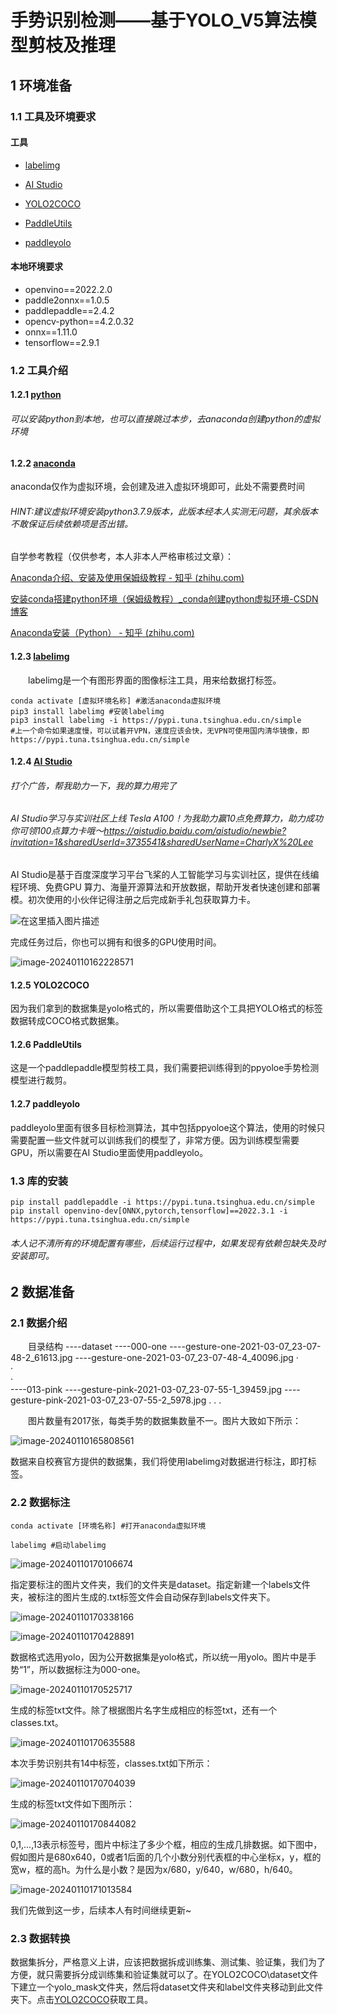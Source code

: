 # 手势识别检测——基于YOLO_V5算法模型剪枝及推理



## 1 环境准备



### 1.1 工具及环境要求

#### 工具

- [labelimg](https://pypi.org/project/labelImg/)

- [AI Studio](https://aistudio.baidu.com/aistudio/index)
- [YOLO2COCO](https://gitee.com/RapidAI/YOLO2COCO.git)
- [PaddleUtils](https://gitee.com/stark-lin/paddleutils.git)
- [paddleyolo](https://gitee.com/lrp114/PaddleYOLO.git)

#### 本地环境要求

- openvino==2022.2.0
- paddle2onnx==1.0.5
- paddlepaddle==2.4.2
- opencv-python==4.2.0.32
- onnx==1.11.0
- tensorflow==2.9.1



### 1.2 工具介绍

#### 1.2.1 [python](https://www.python.org/)

###### 可以安装python到本地，也可以直接跳过本步，去anaconda创建python的虚拟环境

#### 1.2.2 [anaconda](https://www.anaconda.com/)

anaconda仅作为虚拟环境，会创建及进入虚拟环境即可，此处不需要费时间

###### HINT:建议虚拟环境安装python3.7.9版本，此版本经本人实测无问题，其余版本不敢保证后续依赖项是否出错。

自学参考教程（仅供参考，本人非本人严格审核过文章）：

[Anaconda介绍、安装及使用保姆级教程 - 知乎 (zhihu.com)](https://zhuanlan.zhihu.com/p/476403161?utm_id=0)

[安装conda搭建python环境（保姆级教程）_conda创建python虚拟环境-CSDN博客](https://blog.csdn.net/Q_fairy/article/details/129158178)

[Anaconda安装（Python） - 知乎 (zhihu.com)](https://zhuanlan.zhihu.com/p/347990651)

#### 1.2.3 [labelimg](https://so.csdn.net/so/search?q=labelimg&spm=1001.2101.3001.7020)

  labelimg是一个有图形界面的图像标注工具，用来给数据打标签。

```anaconda环境
conda activate [虚拟环境名称] #激活anaconda虚拟环境
pip3 install labelimg #安装labelimg
pip3 install labelimg -i https://pypi.tuna.tsinghua.edu.cn/simple
#上一个命令如果速度慢，可以试着开VPN，速度应该会快，无VPN可使用国内清华镜像，即https://pypi.tuna.tsinghua.edu.cn/simple
```

#### 1.2.4 [AI Studio](https://aistudio.baidu.com/index)

###### 打个广告，帮我助力一下，我的算力用完了

###### AI Studio学习与实训社区上线 Tesla A100！为我助力赢10点免费算力，助力成功你可领100点算力卡哦～https://aistudio.baidu.com/aistudio/newbie?invitation=1&sharedUserId=3735541&sharedUserName=CharlyX%20Lee

AI Studio是基于百度深度学习平台飞桨的人工智能学习与实训社区，提供在线编程环境、免费GPU 算力、海量开源算法和开放数据，帮助开发者快速创建和部署模。初次使用的小伙伴记得注册之后完成新手礼包获取算力卡。

![在这里插入图片描述](https://img-blog.csdnimg.cn/9e001b60c1e34e30b5398a7e1c661037.png)

完成任务过后，你也可以拥有和很多的GPU使用时间。

![image-20240110162228571](image-20240110162228571.png)



#### 1.2.5 YOLO2COCO

因为我们拿到的数据集是yolo格式的，所以需要借助这个工具把YOLO格式的标签数据转成COCO格式数据集。

#### 1.2.6 PaddleUtils

这是一个paddlepaddle模型剪枝工具，我们需要把训练得到的ppyoloe手势检测模型进行裁剪。

#### 1.2.7 paddleyolo

paddleyolo里面有很多目标检测算法，其中包括ppyoloe这个算法，使用的时候只需要配置一些文件就可以训练我们的模型了，非常方便。因为训练模型需要GPU，所以需要在AI Studio里面使用paddleyolo。



### 1.3 库的安装

```anaconda环境配置
pip install paddlepaddle -i https://pypi.tuna.tsinghua.edu.cn/simple
pip install openvino-dev[ONNX,pytorch,tensorflow]==2022.3.1 -i https://pypi.tuna.tsinghua.edu.cn/simple
```

###### 本人记不清所有的环境配置有哪些，后续运行过程中，如果发现有依赖包缺失及时安装即可。



## 2 数据准备

### 2.1 数据介绍

  目录结构
----dataset
      ----000-one
            ----gesture-one-2021-03-07_23-07-48-2_61613.jpg
            ----gesture-one-2021-03-07_23-07-48-4_40096.jpg
       ·      
       ·     
       ·     
      ----013-pink
            ----gesture-pink-2021-03-07_23-07-55-1_39459.jpg
            ----gesture-pink-2021-03-07_23-07-55-2_5978.jpg
            .
            .
            .

  图片数量有2017张，每类手势的数据集数量不一。图片大致如下所示：


![image-20240110165808561](image-20240110165808561.png)

数据来自校赛官方提供的数据集，我们将使用labelimg对数据进行标注，即打标签。

### 2.2 数据标注

```
conda activate [环境名称] #打开anaconda虚拟环境

labelimg #启动labelimg
```

![image-20240110170106674](image-20240110170106674.png)

指定要标注的图片文件夹，我们的文件夹是dataset。指定新建一个labels文件夹，被标注的图片生成的.txt标签文件会自动保存到labels文件夹下。

![image-20240110170338166](image-20240110170338166.png)

![image-20240110170428891](image-20240110170428891.png)

数据格式选用yolo，因为公开数据集是yolo格式，所以统一用yolo。图片中是手势“1”，所以数据标注为000-one。

![image-20240110170525717](image-20240110170525717.png)

生成的标签txt文件。除了根据图片名字生成相应的标签txt，还有一个classes.txt。

![image-20240110170635588](image-20240110170635588.png)

本次手势识别共有14中标签，classes.txt如下所示：

![image-20240110170704039](image-20240110170704039.png)

生成的标签txt文件如下图所示：

![image-20240110170844082](image-20240110170844082.png)

0,1,...,13表示标签号，图片中标注了多少个框，相应的生成几排数据。如下图中，假如图片是680x640，0或者1后面的几个小数分别代表框的中心坐标x，y，框的宽w，框的高h。为什么是小数？是因为x/680，y/640，w/680，h/640。

![image-20240110171013584](image-20240110171013584.png)



我们先做到这一步，后续本人有时间继续更新~

### 2.3 数据转换

数据集拆分，严格意义上讲，应该把数据拆成训练集、测试集、验证集，我们为了方便，就只需要拆分成训练集和验证集就可以了。在YOLO2COCO\dataset文件下建立一个yolo_mask文件夹，然后将dataset文件夹和label文件夹移动到此文件夹下。点击[YOLO2COCO](https://gitee.com/RapidAI/YOLO2COCO.git)获取工具。


